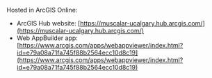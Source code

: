 Hosted in ArcGIS Online:

- ArcGIS Hub website: [https://muscalar-ucalgary.hub.arcgis.com/](https://muscalar-ucalgary.hub.arcgis.com/)
- Web AppBuilder app: [https://www.arcgis.com/apps/webappviewer/index.html?id=e79a08a71fa745f88b2564ecc10d8c19](https://www.arcgis.com/apps/webappviewer/index.html?id=e79a08a71fa745f88b2564ecc10d8c19)